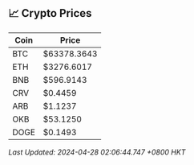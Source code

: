## 📈 Crypto Prices

| Coin | Price |
| ---- | ----- |
| BTC | $63378.3643 |
| ETH | $3276.6017 |
| BNB | $596.9143 |
| CRV | $0.4459 |
| ARB | $1.1237 |
| OKB | $53.1250 |
| DOGE | $0.1493 |

_Last Updated: 2024-04-28 02:06:44.747 +0800 HKT_